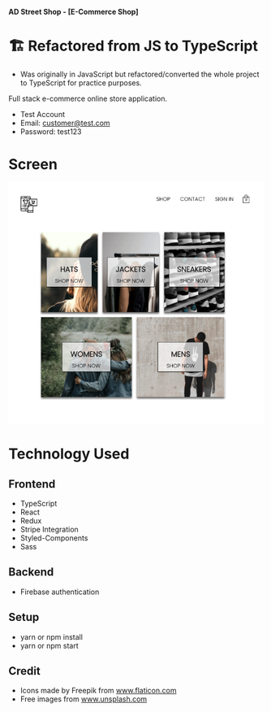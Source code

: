 **AD Street Shop - [E-Commerce Shop]**

# 🏗  Refactored from JS to TypeScript
- Was originally in JavaScript but refactored/converted the whole project to TypeScript for practice purposes.

Full stack e-commerce online store application.

- Test Account
- Email: customer@test.com
- Password: test123

# Screen

![](demo.gif)

# Technology Used

## Frontend

- TypeScript
- React
- Redux
- Stripe Integration
- Styled-Components
- Sass

## Backend

- Firebase authentication

## Setup

- yarn or npm install
- yarn or npm start

## Credit

- Icons made by Freepik from www.flaticon.com
- Free images from www.unsplash.com
